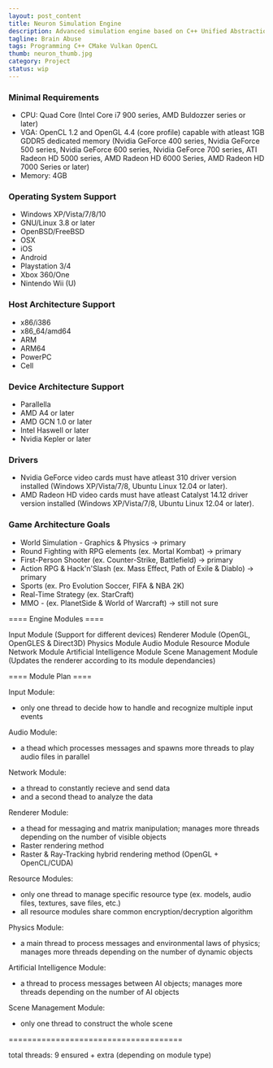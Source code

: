 ```yaml
---
layout: post_content
title: Neuron Simulation Engine
description: Advanced simulation engine based on C++ Unified Abstraction Library
tagline: Brain Abuse
tags: Programming C++ CMake Vulkan OpenCL
thumb: neuron_thumb.jpg
category: Project
status: wip
---
```

### Minimal Requirements ###
- CPU: Quad Core (Intel Core i7 900 series, AMD Buldozzer series or later)
- VGA: OpenCL 1.2 and OpenGL 4.4 (core profile) capable with atleast 1GB GDDR5 dedicated memory
(Nvidia GeForce 400 series, Nvidia GeForce 500 series, Nvidia GeForce 600 series, Nvidia GeForce 700 series, ATI Radeon HD 5000 series, AMD Radeon HD 6000 Series, AMD Radeon HD 7000 Series or later)
- Memory: 4GB


### Operating System Support ###
- Windows XP/Vista/7/8/10
- GNU/Linux 3.8 or later
- OpenBSD/FreeBSD
- OSX
- iOS
- Android
- Playstation 3/4
- Xbox 360/One
- Nintendo Wii (U)


### Host Architecture Support ###
- x86/i386
- x86_64/amd64
- ARM
- ARM64
- PowerPC
- Cell


### Device Architecture Support ###
- Parallella
- AMD A4 or later
- AMD GCN 1.0 or later
- Intel Haswell or later
- Nvidia Kepler or later


### Drivers ###
- Nvidia GeForce video cards must have atleast 310 driver version installed (Windows XP/Vista/7/8, Ubuntu Linux 12.04 or later).
- AMD Radeon HD video cards must have atleast Catalyst 14.12 driver version installed (Windows XP/Vista/7/8, Ubuntu Linux 12.04 or later).


### Game Architecture Goals ###
- World Simulation - Graphics & Physics -> primary
- Round Fighting with RPG elements (ex. Mortal Kombat) -> primary
- First-Person Shooter (ex. Counter-Strike, Battlefield) -> primary
- Action RPG & Hack'n'Slash (ex. Mass Effect, Path of Exile & Diablo) -> primary
- Sports (ex. Pro Evolution Soccer, FIFA & NBA 2K)
- Real-Time Strategy (ex. StarCraft)
- MMO - (ex. PlanetSide & World of Warcraft) -> still not sure

==== Engine Modules ====

Input Module (Support for different devices)
Renderer Module (OpenGL, OpenGLES & Direct3D)
Physics Module
Audio Module
Resource Module
Network Module
Artificial Intelligence Module
Scene Management Module (Updates the renderer according to its module dependancies)


==== Module Plan ====

Input Module:
- only one thread to decide how to handle and recognize multiple input events

Audio Module:
- a thead which processes messages and spawns more threads to play audio files in parallel

Network Module:
- a thread to constantly recieve and send data
- and a second thead to analyze the data

Renderer Module:
- a thead for messaging and matrix manipulation; manages more threads depending
on the number of visible objects
- Raster rendering method
- Raster & Ray-Tracking hybrid rendering method (OpenGL + OpenCL/CUDA)

Resource Modules:
- only one thread to manage specific resource type (ex. models, audio files, textures, save files, etc.)
- all resource modules share common encryption/decryption algorithm

Physics Module:
- a main thread to process messages and environmental laws of physics; manages more
threads depending on the number of dynamic objects

Artificial Intelligence Module:
- a thread to process messages between AI objects; manages more threads depending
on the number of AI objects

Scene Management Module:
- only one thread to construct the whole scene

=====================================

total threads: 9 ensured + extra (depending on module type)

